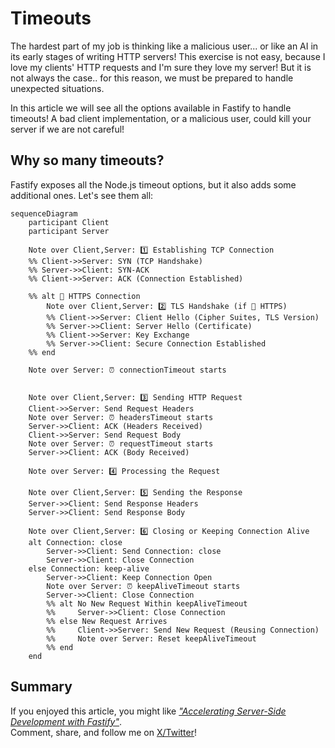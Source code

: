 # Timeouts

The hardest part of my job is thinking like a malicious user... or like an AI in its early stages of writing HTTP servers!
This exercise is not easy, because I love my clients' HTTP requests and I'm sure they love my server!
But it is not always the case.. for this reason, we must be prepared to handle unexpected situations.

In this article we will see all the options available in Fastify to handle timeouts!
A bad client implementation, or a malicious user, could kill your server if we are not careful!

## Why so many timeouts?

Fastify exposes all the Node.js timeout options, but it also adds some additional ones.
Let's see them all:

```mermaid
sequenceDiagram
    participant Client
    participant Server

    Note over Client,Server: 1️⃣ Establishing TCP Connection
    %% Client->>Server: SYN (TCP Handshake)
    %% Server->>Client: SYN-ACK
    %% Client->>Server: ACK (Connection Established)

    %% alt 🔐 HTTPS Connection
        Note over Client,Server: 2️⃣ TLS Handshake (if 🔐 HTTPS)
        %% Client->>Server: Client Hello (Cipher Suites, TLS Version)
        %% Server->>Client: Server Hello (Certificate)
        %% Client->>Server: Key Exchange
        %% Server->>Client: Secure Connection Established
    %% end

    Note over Server: ⏰ connectionTimeout starts


    Note over Client,Server: 3️⃣ Sending HTTP Request
    Client->>Server: Send Request Headers
    Note over Server: ⏰ headersTimeout starts
    Server->>Client: ACK (Headers Received)
    Client->>Server: Send Request Body
    Note over Server: ⏰ requestTimeout starts
    Server->>Client: ACK (Body Received)

    Note over Server: 4️⃣ Processing the Request

    Note over Client,Server: 5️⃣ Sending the Response
    Server->>Client: Send Response Headers
    Server->>Client: Send Response Body

    Note over Client,Server: 6️⃣ Closing or Keeping Connection Alive
    alt Connection: close
        Server->>Client: Send Connection: close
        Server->>Client: Close Connection
    else Connection: keep-alive
        Server->>Client: Keep Connection Open
        Note over Server: ⏰ keepAliveTimeout starts
        Server->>Client: Close Connection
        %% alt No New Request Within keepAliveTimeout
        %%     Server->>Client: Close Connection
        %% else New Request Arrives
        %%     Client->>Server: Send New Request (Reusing Connection)
        %%     Note over Server: Reset keepAliveTimeout
        %% end
    end
```

## Summary

If you enjoyed this article, you might like [_"Accelerating Server-Side Development with Fastify"_](https://backend.cafe/the-fastify-book-is-out).  
Comment, share, and follow me on [X/Twitter](https://twitter.com/ManuEomm)!
